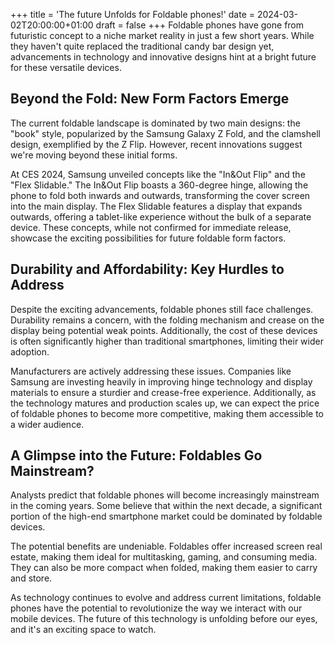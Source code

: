 +++
title = 'The future Unfolds for Foldable phones!'
date = 2024-03-02T20:00:00+01:00
draft = false
+++
Foldable phones have gone from futuristic concept to a niche market reality in just a few short years. While they haven't quite replaced the traditional candy bar design yet, advancements in technology and innovative designs hint at a bright future for these versatile devices.

## Beyond the Fold: New Form Factors Emerge

The current foldable landscape is dominated by two main designs: the "book" style, popularized by the Samsung Galaxy Z Fold, and the clamshell design, exemplified by the Z Flip. However, recent innovations suggest we're moving beyond these initial forms.

At CES 2024, Samsung unveiled concepts like the "In&Out Flip" and the "Flex Slidable." The In&Out Flip boasts a 360-degree hinge, allowing the phone to fold both inwards and outwards, transforming the cover screen into the main display. The Flex Slidable features a display that expands outwards, offering a tablet-like experience without the bulk of a separate device. These concepts, while not confirmed for immediate release, showcase the exciting possibilities for future foldable form factors.

## Durability and Affordability: Key Hurdles to Address

Despite the exciting advancements, foldable phones still face challenges. Durability remains a concern, with the folding mechanism and crease on the display being potential weak points. Additionally, the cost of these devices is often significantly higher than traditional smartphones, limiting their wider adoption.

Manufacturers are actively addressing these issues. Companies like Samsung are investing heavily in improving hinge technology and display materials to ensure a sturdier and crease-free experience. Additionally, as the technology matures and production scales up, we can expect the price of foldable phones to become more competitive, making them accessible to a wider audience.

## A Glimpse into the Future: Foldables Go Mainstream?

Analysts predict that foldable phones will become increasingly mainstream in the coming years. Some believe that within the next decade, a significant portion of the high-end smartphone market could be dominated by foldable devices.

The potential benefits are undeniable. Foldables offer increased screen real estate, making them ideal for multitasking, gaming, and consuming media. They can also be more compact when folded, making them easier to carry and store.

As technology continues to evolve and address current limitations, foldable phones have the potential to revolutionize the way we interact with our mobile devices. The future of this technology is unfolding before our eyes, and it's an exciting space to watch.